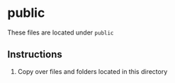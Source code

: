 # public

These files are located under `public`

## Instructions

1. Copy over files and folders located in this directory